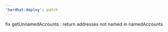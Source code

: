 ```yaml
---
'hardhat-deploy': patch
---
```


fix getUnnamedAccounts : return addresses not named in namedAccounts
